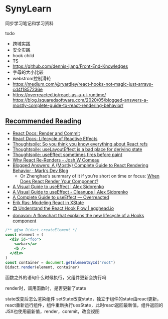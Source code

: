 # SynyLearn
同步学习笔记和学习资料

todo

- 跨域实践
- 安全实践
- hook child
- TS
- https://github.com/dennis-jiang/Front-End-Knowledges
- 字母的大小比较
- webstrom控制滑轮
- https://medium.com/@ryardley/react-hooks-not-magic-just-arrays-cd4f1857236e
- https://overreacted.io/react-as-a-ui-runtime/
  https://blog.isquaredsoftware.com/2020/05/blogged-answers-a-mostly-complete-guide-to-react-rendering-behavior/

## [Recommended Reading](https://julesblom.com/writing/react-hook-component-timeline#recommended-reading)

- [React Docs: Render and Commit](https://react.dev/learn/render-and-commit)
- [React Docs: Lifecycle of Reactive Effects](https://react.dev/learn/lifecycle-of-reactive-effects)
- [Thoughtspile: So you think you know everything about React refs](https://thoughtspile.github.io/2021/05/17/everything-about-react-refs/)
- [Thoughtspile: useLayoutEffect is a bad place for deriving state](https://blog.thoughtspile.tech/2021/09/21/useeffect-derived-state/)
- [Thoughtspile: useEffect sometimes fires before paint](https://blog.thoughtspile.tech/2021/11/15/unintentional-layout-effect/)
- [Why React Re-Renders - Josh W Comeau](https://www.joshwcomeau.com/react/why-react-re-renders)
- [Blogged Answers: A (Mostly) Complete Guide to React Rendering Behavior · Mark’s Dev Blog](https://blog.isquaredsoftware.com/2020/05/blogged-answers-a-mostly-complete-guide-to-react-rendering-behavior/)
  - Or Zhenghao’s summary of it if you’re short on time or focus: [When Does React Render Your Component?](https://www.zhenghao.io/posts/react-rerender)
- [A Visual Guide to useEffect | Alex Sidorenko](https://alexsidorenko.com/blog/useeffect/)
- [A Visual Guide to useEffect - Cleanups | Alex Sidorenko](https://alexsidorenko.com/blog/useeffect-cleanups/)
- [A Complete Guide to useEffect — Overreacted](https://overreacted.io/a-complete-guide-to-useeffect)
- [Erik Ras: Modeling React in XState](https://erikras.com/blog/modeling-react-in-xstate)
- [📺 Understand the React Hook Flow | egghead.io](https://egghead.io/lessons/react-understand-the-react-hook-flow)
- [donavon: A flowchart that explains the new lifecycle of a Hooks component](https://github.com/donavon/hook-flow)

```jsx
/** @jsx Didact.createElement */
const element = (
  <div id="foo">
    <a>bar</a>
    <b />
  </div>
)
const container = document.getElementById("root")
Didact.render(element, container)

```

函数之外的语句什么时候执行，父组件更新会执行吗

render时，调用函数时，是否更新了state

state改变后怎么渲染组件  setState改变state，独立于组件的state由react更新，react重新运行组件，组件重新执行uesState，此时react返回最新值，组件返回的JSX也使用最新值，render，commit，改变视图
